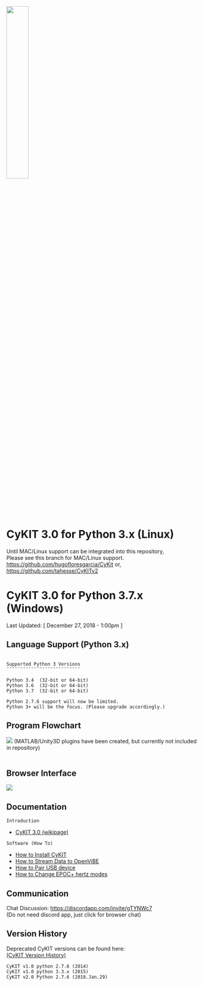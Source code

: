 <img src="https://raw.githubusercontent.com/CymatiCorp/CyKit/git-images/Images/CyKIT-1.png" width=34% height=34%  />


CyKIT 3.0 for Python 3.x (Linux)
=
Until MAC/Linux support can be integrated into this repository, <br>
Please see this branch for MAC/Linux support. <br>
https://github.com/hugofloresgarcia/CyKit   or, <br>
https://github.com/tahesse/CyKITv2

CyKIT 3.0 for Python 3.7.x (Windows)
=

Last Updated: [ December 27, 2018 - 1:00pm ]

Language Support (Python 3.x)
----------------
```

Supported Python 3 Versions
¯¯¯¯¯¯¯¯¯¯¯¯¯¯¯¯¯¯¯¯¯¯¯¯¯¯¯

Python 3.4  (32-bit or 64-bit)
Python 3.6  (32-bit or 64-bit)
Python 3.7  (32-bit or 64-bit)

Python 2.7.6 support will now be limited.
Python 3+ will be the focus. (Please upgrade accordingly.)
```

Program Flowchart
-------------------

<img src="https://raw.githubusercontent.com/CymatiCorp/CyKit/git-images/Images/CyKIT-Flowchart.png" />
(MATLAB/Unity3D plugins have been created, but currently not included in repository) <br><br>

Browser Interface
-------------------

<img src="https://raw.githubusercontent.com/CymatiCorp/CyKit/git-images/Images/CyKIT-Preview.png" />

Documentation
-------------------
```
Introduction
```
* [CyKIT 3.0 (wikipage)](https://github.com/CymatiCorp/CyKit/wiki/CyKIT-3.0-Documentation)
```
Software (How To)
```
* [How to Install CyKIT](https://github.com/CymatiCorp/CyKit/wiki/How-to-Install-CyKIT)
* [How to Stream Data to OpenViBE](https://github.com/CymatiCorp/CyKit/wiki/How-to-Stream-Data-to-OpenViBE)
* [How to Pair USB device](https://github.com/CymatiCorp/CyKit/wiki/How-to-Pair-USB-device)
* [How to Change EPOC+ hertz modes](https://github.com/CymatiCorp/CyKit/wiki//How-to-Change-EPOC(plus)--modes)  


Communication
-
Chat Discussion: https://discordapp.com/invite/gTYNWc7 <br>
(Do not need discord app, just click for browser chat)

Version History
-
Deprecated CyKIT versions can be found here: <br>
[(CyKIT Version History)](https://github.com/CymatiCorp/CyKit/tree/git-images/History/) <br>

```
CyKIT v1.0 python 2.7.6 (2014)
CyKIT v1.0 python 3.3.x (2015)
CyKIT v2.0 Python 2.7.6 (2018.Jan.29)
```
